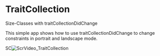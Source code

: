 # TraitCollection
Size-Classes with traitCollectionDidChange

This simple app shows how to use traitCollectionDidChange to change constraints in portrait and landscape mode. 

SC![ScrVideo_TraitCollection](https://user-images.githubusercontent.com/101454100/201444461-e28f2f23-a4a6-40e2-b39c-fd2720c21aa4.gif)
